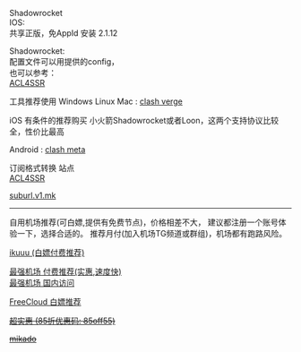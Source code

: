 Shadowrocket    
IOS:   
共享正版，免AppId 安装 2.1.12    

Shadowrocket:  
配置文件可以用提供的config，  
也可以参考：  
[ACL4SSR](https://github.com/ACL4SSR/ACL4SSR/tree/master)

工具推荐使用 
Windows Linux Mac : [clash verge](https://github.com/clash-verge-rev/clash-verge-rev)

iOS 有条件的推荐购买
小火箭Shadowrocket或者Loon，这两个支持协议比较全，性价比最高

Android  : [clash meta](https://github.com/MetaCubeX/ClashMetaForAndroid)

订阅格式转换 站点  
[ACL4SSR](https://acl4ssr-sub.github.io)

[suburl.v1.mk](https://suburl.v1.mk)

-----------------

自用机场推荐(可白嫖,提供有免费节点)，价格相差不大，
建议都注册一个账号体验一下，选择合适的。
推荐月付(加入机场TG频道或群组)，机场都有跑路风险。

[ikuuu (白嫖付费推荐)](https://ikuuu.pw/auth/register?code=KutA)

[最强机场 付费推荐(实惠,速度快)](https://zqjc.org/#/register?code=AOlx60dH)  
[最强机场 国内访问](https://最强机场.com/#/register?code=AOlx60dH)

[FreeCloud 白嫖推荐](https://www.intel.im/#/register?code=3AD7Ki9R)

~~[超实惠 (85折优惠码: 85off55)](http://cshjc.shop/web/#/login?code=svmc5kzK)~~

~~[mikado](https://mk.mikadonet.xyz/#/register?code=4Z3RvQFJ)~~
